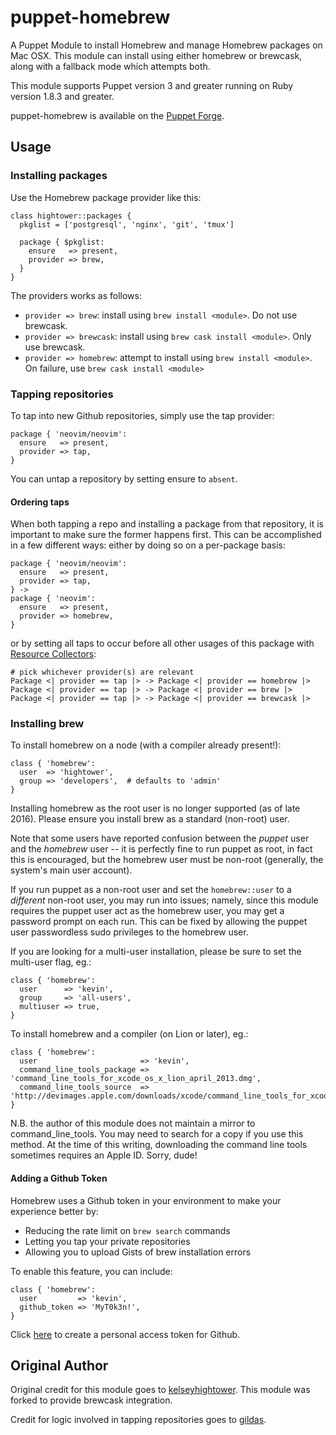 # puppet-homebrew

A Puppet Module to install Homebrew and manage Homebrew packages on Mac OSX.
This module can install using either homebrew or brewcask, along with a
fallback mode which attempts both.

This module supports Puppet version 3 and greater running on Ruby version 1.8.3
and greater.

puppet-homebrew is available on the
[Puppet Forge](https://forge.puppetlabs.com/thekevjames/homebrew).

## Usage

### Installing packages

Use the Homebrew package provider like this:

```puppet
class hightower::packages {
  pkglist = ['postgresql', 'nginx', 'git', 'tmux']

  package { $pkglist:
    ensure   => present,
    provider => brew,
  }
}
```

The providers works as follows:
* `provider => brew`: install using `brew install <module>`. Do not use
brewcask.
* `provider => brewcask`: install using `brew cask install <module>`. Only use
brewcask.
* `provider => homebrew`: attempt to install using `brew install <module>`. On
failure, use `brew cask install <module>`

### Tapping repositories

To tap into new Github repositories, simply use the tap provider:

```puppet
package { 'neovim/neovim':
  ensure   => present,
  provider => tap,
}
```

You can untap a repository by setting ensure to `absent`.

#### Ordering taps

When both tapping a repo and installing a package from that repository, it is
important to make sure the former happens first. This can be accomplished in a
few different ways: either by doing so on a per-package basis:

```puppet
package { 'neovim/neovim':
  ensure   => present,
  provider => tap,
} ->
package { 'neovim':
  ensure   => present,
  provider => homebrew,
}
```

or by setting all taps to occur before all other usages of this package with
[Resource Collectors](https://docs.puppet.com/puppet/latest/reference/lang_collectors.html):

```puppet
# pick whichever provider(s) are relevant
Package <| provider == tap |> -> Package <| provider == homebrew |>
Package <| provider == tap |> -> Package <| provider == brew |>
Package <| provider == tap |> -> Package <| provider == brewcask |>
```

### Installing brew

To install homebrew on a node (with a compiler already present!):

```puppet
class { 'homebrew':
  user  => 'hightower',
  group => 'developers',  # defaults to 'admin'
}
```

Installing homebrew as the root user is no longer supported (as of late 2016).
Please ensure you install brew as a standard (non-root) user.

Note that some users have reported confusion between the *puppet* user and the
*homebrew* user -- it is perfectly fine to run puppet as root, in fact this is
encouraged, but the homebrew user must be non-root (generally, the system's main
user account).

If you run puppet as a non-root user and set the `homebrew::user` to a
*different* non-root user, you may run into issues; namely, since this module
requires the puppet user act as the homebrew user, you may get a password
prompt on each run. This can be fixed by allowing the puppet user passwordless
sudo privileges to the homebrew user.

If you are looking for a multi-user installation, please be sure to set the
multi-user flag, eg.:

```puppet
class { 'homebrew':
  user      => 'kevin',
  group     => 'all-users',
  multiuser => true,
}
```

To install homebrew and a compiler (on Lion or later), eg.:

```puppet
class { 'homebrew':
  user                       => 'kevin',
  command_line_tools_package => 'command_line_tools_for_xcode_os_x_lion_april_2013.dmg',
  command_line_tools_source  => 'http://devimages.apple.com/downloads/xcode/command_line_tools_for_xcode_os_x_lion_april_2013.dmg',
}
```

N.B. the author of this module does not maintain a mirror to command_line_tools.
You may need to search for a copy if you use this method. At the time of this
writing, downloading the command line tools sometimes requires an Apple ID.
Sorry, dude!

#### Adding a Github Token

Homebrew uses a Github token in your environment to make your experience better
by:

- Reducing the rate limit on `brew search` commands
- Letting you tap your private repositories
- Allowing you to upload Gists of brew installation errors

To enable this feature, you can include:

```puppet
class { 'homebrew':
  user         => 'kevin',
  github_token => 'MyT0k3n!',
}
```

Click
[here](https://github.com/settings/tokens/new?scopes=&description=Homebrew) to
create a personal access token for Github.

## Original Author

Original credit for this module goes to
[kelseyhightower](https://github.com/kelseyhightower). This module was forked
to provide brewcask integration.

Credit for logic involved in tapping repositories goes to
[gildas](https://github.com/gildas/puppet-homebrew).
